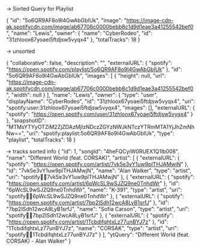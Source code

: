 -> Sorted Query for Playlist

{
    "id": "5o6QR9AF8o9l4GwAbGbIUk",
    "image": "https://image-cdn-ak.spotifycdn.com/image/ab67706c0000bebb8c1d9d1eae3a41255542bef0",
    "name": "Lewis",
    "owner": {
        "name": "CyberRodeo",
        "id": "31zhloox67yoaei5ftdjsw5vyqx4"
    },
    "totalTracks": 18
}

-> unsorted

{
    "collaborative": false,
    "description": "",
    "externalURL": {
        "spotify": "https://open.spotify.com/playlist/5o6QR9AF8o9l4GwAbGbIUk"
    },
    "id": "5o6QR9AF8o9l4GwAbGbIUk",
    "images": [
        {
            "height": null,
            "url": "https://image-cdn-ak.spotifycdn.com/image/ab67706c0000bebb8c1d9d1eae3a41255542bef0",
            "width": null
        }
    ],
    "name": "Lewis",
    "owner": {
        "type": "user",
        "displayName": "CyberRodeo",
        "id": "31zhloox67yoaei5ftdjsw5vyqx4",
        "uri": "spotify:user:31zhloox67yoaei5ftdjsw5vyqx4",
        "images": [],
        "externalURL": {
            "spotify": "https://open.spotify.com/user/31zhloox67yoaei5ftdjsw5vyqx4"
        }
    },
    "snapshotID": "MTMsYTYyOTZiM2ZjZDAzMjIzNDczZGYzNWJkNTczYTRmMTA1YjJhZmNhNw==",
    "uri": "spotify:playlist:5o6QR9AF8o9l4GwAbGbIUk",
    "type": "playlist",
    "totalTracks": 18
}

-> tracks sorted info
{
        "id": 1,
        "songId": "4heFQCyiW0RUEX1Q1lb008",
        "name": "Different World (feat. CORSAK)",
        "artist": [
            {
                "externalURL": {
                    "spotify": "https://open.spotify.com/artist/7vk5e3vY1uw9plTHJAMwjN"
                },
                "id": "7vk5e3vY1uw9plTHJAMwjN",
                "name": "Alan Walker",
                "type": "artist",
                "uri": "spotify:artist:7vk5e3vY1uw9plTHJAMwjN"
            },
            {
                "externalURL": {
                    "spotify": "https://open.spotify.com/artist/6pWcSL9wSJZQ9ne0TnhdWr"
                },
                "id": "6pWcSL9wSJZQ9ne0TnhdWr",
                "name": "K-391",
                "type": "artist",
                "uri": "spotify:artist:6pWcSL9wSJZQ9ne0TnhdWr"
            },
            {
                "externalURL": {
                    "spotify": "https://open.spotify.com/artist/7bp2lSdh12wcA8LyB1srfJ"
                },
                "id": "7bp2lSdh12wcA8LyB1srfJ",
                "name": "Sofia Carson",
                "type": "artist",
                "uri": "spotify:artist:7bp2lSdh12wcA8LyB1srfJ"
            },
            {
                "externalURL": {
                    "spotify": "https://open.spotify.com/artist/1TcbdifqhtxLz77unBYJ7z"
                },
                "id": "1TcbdifqhtxLz77unBYJ7z",
                "name": "CORSAK",
                "type": "artist",
                "uri": "spotify:artist:1TcbdifqhtxLz77unBYJ7z"
            }
        ],
        "ytQuery": "Different World (feat. CORSAK) - Alan Walker"
    }
